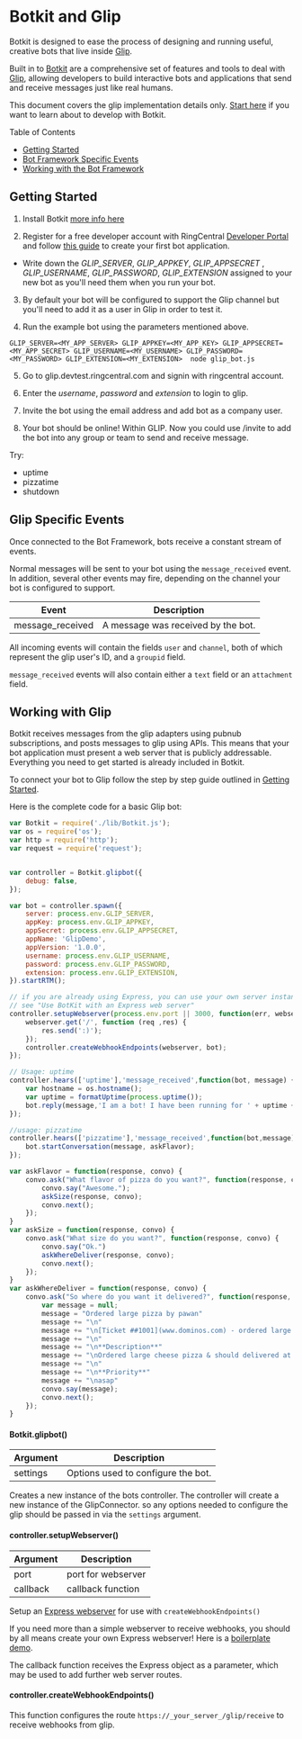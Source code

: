 # Botkit and Glip

Botkit is designed to ease the process of designing and running useful, creative bots that live inside [Glip](https://glip.com).

Built in to [Botkit](https://howdy.ai/botkit/) are a comprehensive set of features and tools to deal with [Glip](https://botframework.com), allowing developers to build interactive bots and applications that send and receive messages 
just like real humans.

This document covers the glip implementation details only. [Start here](readme.md) if you want to learn about to develop with Botkit.

Table of Contents

* [Getting Started](#getting-started)
* [Bot Framework Specific Events](#bot-framework-specific-events)
* [Working with the Bot Framework](#working-with-the-bot-framework)


## Getting Started

1) Install Botkit [more info here](readme.md#installation)

2) Register for a free developer account with RingCentral [Developer Portal](https://developers.ringcentral.com/login.html#/) and follow [this guide](https://developers.ringcentral.com/library/getting-started.html) to create your first bot application. 

* Write down the *GLIP_SERVER*, *GLIP_APPKEY*, *GLIP_APPSECRET* , *GLIP_USERNAME*, *GLIP_PASSWORD*, *GLIP_EXTENSION*  assigned to your new bot as you'll need them when you run your bot.

3) By default your bot will be configured to support the Glip channel but you'll need to add it as a user in Glip in order to test it. 

4) Run the example bot using the parameters mentioned above. 

```
GLIP_SERVER=<MY_APP_SERVER> GLIP_APPKEY=<MY_APP_KEY> GLIP_APPSECRET=<MY_APP_SECRET> GLIP_USERNAME=<MY_USERNAME> GLIP_PASSWORD=<MY_PASSWORD> GLIP_EXTENSION=<MY_EXTENSION>  node glip_bot.js 
```    

5) Go to glip.devtest.ringcentral.com and signin with ringcentral account. 
   
6) Enter the *username*, *password* and *extension* to login to glip.
     
7) Invite the bot using the email address and add bot as a company user.

8) Your bot should be online! Within GLIP. Now you could use /invite to add the bot into any group or team to send and receive message.

Try:
  * uptime
  * pizzatime
  * shutdown

## Glip Specific Events

Once connected to the Bot Framework, bots receive a constant stream of events.

Normal messages will be sent to your bot using the `message_received` event.  In addition, several other events may fire, depending on the channel your bot is configured to support.

| Event | Description
|--- |---
| message_received | A message was received by the bot. 

All incoming events will contain the fields `user` and `channel`, both of which represent the glip user's ID, and a `groupid` field.

`message_received` events will also contain either a `text` field or an `attachment` field.


## Working with Glip

Botkit receives messages from the glip adapters using pubnub subscriptions, and posts messages to glip using APIs. This means that your bot application must present a web server that is publicly addressable. Everything you need to get started is already included in Botkit.

To connect your bot to Glip follow the step by step guide outlined in [Getting Started](#getting-started).

Here is the complete code for a basic Glip bot:

```javascript
var Botkit = require('./lib/Botkit.js');
var os = require('os');
var http = require('http');
var request = require('request');


var controller = Botkit.glipbot({
    debug: false,
});

var bot = controller.spawn({
    server: process.env.GLIP_SERVER,
    appKey: process.env.GLIP_APPKEY,
    appSecret: process.env.GLIP_APPSECRET,
    appName: 'GlipDemo',
    appVersion: '1.0.0',
    username: process.env.GLIP_USERNAME,
    password: process.env.GLIP_PASSWORD,
    extension: process.env.GLIP_EXTENSION,
}).startRTM();

// if you are already using Express, you can use your own server instance...
// see "Use BotKit with an Express web server"
controller.setupWebserver(process.env.port || 3000, function(err, webserver){
    webserver.get('/', function (req ,res) {
        res.send(':)');
    });
    controller.createWebhookEndpoints(webserver, bot);
});

// Usage: uptime
controller.hears(['uptime'],'message_received',function(bot, message) {
    var hostname = os.hostname();
    var uptime = formatUptime(process.uptime());
    bot.reply(message,'I am a bot! I have been running for ' + uptime + ' on ' + hostname + '.');
});

//usage: pizzatime
controller.hears(['pizzatime'],'message_received',function(bot,message) {
    bot.startConversation(message, askFlavor);
});

var askFlavor = function(response, convo) {
    convo.ask("What flavor of pizza do you want?", function(response, convo) {
        convo.say("Awesome.");
        askSize(response, convo);
        convo.next();
    });
}
var askSize = function(response, convo) {
    convo.ask("What size do you want?", function(response, convo) {
        convo.say("Ok.")
        askWhereDeliver(response, convo);
        convo.next();
    });
}
var askWhereDeliver = function(response, convo) {
    convo.ask("So where do you want it delivered?", function(response, convo) {
        var message = null;
        message = "Ordered large pizza by pawan"
        message += "\n"
        message += "\n[Ticket ##1001](www.dominos.com) - ordered large pizza"
        message += "\n"
        message += "\n**Description**"
        message += "\nOrdered large cheese pizza & should delivered at home"
        message += "\n"
        message += "\n**Priority**"
        message += "\nasap"
        convo.say(message);
        convo.next();
    });
}
```
#### Botkit.glipbot()
| Argument | Description
|---  |---
| settings | Options used to configure the bot.  

Creates a new instance of the bots controller.  The controller will create a new instance of the GlipConnector. so any options needed to configure the glip should be passed in via the `settings` argument.

#### controller.setupWebserver()
| Argument | Description
|---  |---
| port | port for webserver
| callback | callback function

Setup an [Express webserver](http://expressjs.com/en/index.html) for
use with `createWebhookEndpoints()`

If you need more than a simple webserver to receive webhooks,
you should by all means create your own Express webserver! Here is a [boilerplate demo](https://github.com/mvaragnat/botkit-messenger-express-demo).

The callback function receives the Express object as a parameter,
which may be used to add further web server routes.

#### controller.createWebhookEndpoints()

This function configures the route `https://_your_server_/glip/receive`
to receive webhooks from glip.


